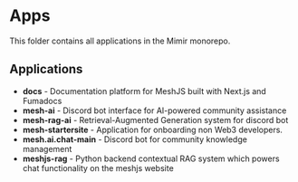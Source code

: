 # Apps

This folder contains all applications in the Mimir monorepo.

## Applications

- **docs** - Documentation platform for MeshJS built with Next.js and Fumadocs
- **mesh-ai** - Discord bot interface for AI-powered community assistance
- **mesh-rag-ai** - Retrieval-Augmented Generation system for discord bot
- **mesh-startersite** - Application for onboarding non Web3 developers.
- **mesh.ai.chat-main** - Discord bot for community knowledge management
- **meshjs-rag** - Python backend contextual RAG system which powers chat functionality on the meshjs website
